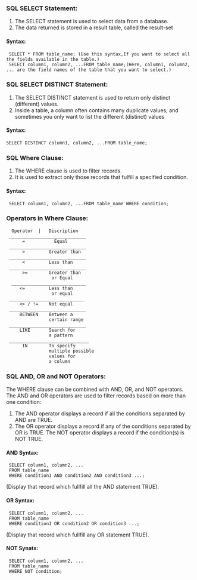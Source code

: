### SQL SELECT Statement:
1)  The SELECT statement is used to select data from a database.
2)  The data returned is stored in a result table, called the result-set
#### Syntax:
     SELECT * FROM table_name; (Use this syntax,If you want to select all the fields available in the table.)
     SELECT column1, column2, ...FROM table_name;(Here, column1, column2, ... are the field names of the table that you want to select.)
### SQL SELECT DISTINCT Statement:
1)   The SELECT DISTINCT statement is used to return only distinct (different) values.
2)   Inside a table, a column often contains many duplicate values; and sometimes you only want to list the different (distinct) values
#### Syntax:
    SELECT DISTINCT column1, column2, ...FROM table_name;
### SQL Where Clause:
1)   The WHERE clause is used to filter records.
2)   It is used to extract only those records that fulfill a specified condition.
#### Syntax:
     SELECT column1, column2, ...FROM table_name WHERE condition;
### Operators in Where Clause:
      Operator  |   Discription  
     _____________________________
          =           Equal      
     _____________________________
          >         Greater than
     _____________________________
          <         Less than   
     _____________________________
          >=        Greater than 
                     or Equal      
      ____________________________              
         <=         Less than   
                     or equal   
     ____________________________              
         <> / !=    Not equal    
     _____________________________   
         BETWEEN    Between a    
                    certain range
     _____________________________              
         LIKE       Search for   
                    a pattern 
     ______________________________            
          IN        To specify   
                    multiple possible 
                    values for 
                    a column
          
 ### SQL AND, OR and NOT Operators: 
 The WHERE clause can be combined with AND, OR, and NOT operators.
 The AND and OR operators are used to filter records based on more than one condition:
 1) The AND operator displays a record if all the conditions separated by AND are TRUE.
 2) The OR operator displays a record if any of the conditions separated by OR is TRUE.
The NOT operator displays a record if the condition(s) is NOT TRUE.
#### AND Syntax:
     SELECT column1, column2, ...
     FROM table_name
     WHERE condition1 AND condition2 AND condition3 ...;
(Display that record which fullfill all the AND statement TRUE).
 #### OR Syntax:
     SELECT column1, column2, ...
     FROM table_name
     WHERE condition1 OR condition2 OR condition3 ...;
(Display that record which fullfill any OR statement TRUE).
#### NOT Synatx:
     SELECT column1, column2, ...
     FROM table_name
     WHERE NOT condition;
     

